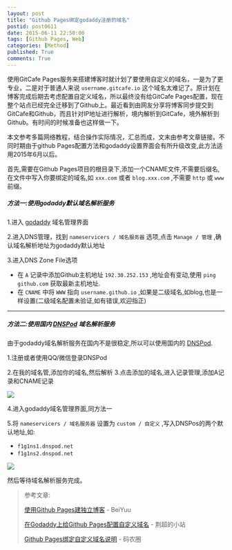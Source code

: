 ```yaml
---
layout: post
title: "Github Pages绑定godaddy注册的域名"
postid: post0611
date: 2015-06-11 22:50:00
tags: [Github Pages, Web]
categories: [Method]
published: True
comments: True
---
```


使用GitCafe Pages服务来搭建博客时就计划了要使用自定义的域名，一是为了更专业，二是对于普通人来说 `username.gitcafe.io` 这个域名太难记了。原计划在博客完成后期去考虑配置自定义域名，所以最终没有给GitCafe Pages配置，现在整个站点已经完全迁移到了Github上。最近看到由网友分享将博客同步提交到GitCafe和Github，而且针对IP地址进行解析，境内解析到GitCafe，境外解析到Github。有时间的时候准备也这样做一下。

<!--more-->

本文参考多篇网络教程，结合操作实际情况，汇总而成，文末由参考文章链接。不同时期由于github Pages配置方法和godaddy设置界面会有所升级改变,此方法适用2015年6月以后。

首先,需要在Github Pages项目的根目录下,添加一个CNAME文件,不需要后缀名,在文件中写入你要绑定的域名,如 `xxx.com` 或者 `blog.xxx.com` ,不需要 `http` 或 `www` 前缀。

##### 方法一:使用godaddy默认域名解析服务

1.进入 [godaddy] 域名管理界面

2.进入DNS管理，找到 `nameservicers / 域名服务器` 选项,点击 `Manage / 管理` ,确认域名解析地址为godaddy默认地址

3.进入DNS Zone File选项

* 在 `A` 记录中添加Github主机地址 `192.30.252.153` ,地址会有变动,使用 `ping github.com` 获取最新主机地址.
* 在 `CNAME` 中将 `WWW` 指向 `username.github.io` ,如果是二级域名,如blog,也是一样设置(二级域名配置未验证,如有错误,欢迎指正)

---

##### 方法二:使用国内 [DNSPod] 域名解析服务

由于godaddy域名解析服务在国内不是很稳定,所以可以使用国内的 [DNSPod].

1.注册或者使用QQ/微信登录DNSPod

2.在我的域名管,添加你的域名,然后解析
3.点击添加的域名,进入记录管理,添加A记录和CNAME记录

![](https://myulinkblog.oss-cn-shenzhen.aliyuncs.com/20180911222606.png)

4.进入godaddy域名管理界面,同方法一

5.将 `nameservicers / 域名服务器` 设置为 `custom / 自定义` ,写入DNSPos的两个默认地址,如:

- `f1g1ns1.dnspod.net`
- `f1g1ns2.dnspod.net`

![](https://myulinkblog.oss-cn-shenzhen.aliyuncs.com/20180911222802.png)

然后等待域名解析服务完成。


> 参考文章:
> 
> [使用Github Pages建独立博客](http://beiyuu.com/Github-Pages/) - BeiYuu
> 
> [在Godaddy上给Github Pages配置自定义域名](http://jingchao.me/zai-godaddyshang-gei-Github-Pagespei-zhi-zi-ding-yi-yu-ming.html) - 荆超的小站
> 
> [Github Pages绑定自定义域名说明](https://coderq.com/t/Github-Pagesbang-ding-zi-ding-yi-yu-ming-shuo-ming/90) - 码农圈



[DNSPod]:https://www.dnspod.cn/
[godaddy]:http://godaddy.com/